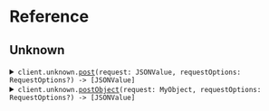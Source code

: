 # Reference
## Unknown
<details><summary><code>client.unknown.<a href="/Sources/Resources/Unknown/UnknownClient.swift">post</a>(request: JSONValue, requestOptions: RequestOptions?) -> [JSONValue]</code></summary>
<dl>
<dd>

#### 🔌 Usage

<dl>
<dd>

<dl>
<dd>

```swift
import Foundation
import UnknownAsAny

private func main() async throws {
    let client = UnknownAsAnyClient()

    _ = try await client.unknown.post(request: .object([
        "key": .string("value")
    ]))
}

try await main()
```
</dd>
</dl>
</dd>
</dl>

#### ⚙️ Parameters

<dl>
<dd>

<dl>
<dd>

**request:** `JSONValue` 
    
</dd>
</dl>

<dl>
<dd>

**requestOptions:** `RequestOptions?` — Additional options for configuring the request, such as custom headers or timeout settings.
    
</dd>
</dl>
</dd>
</dl>


</dd>
</dl>
</details>

<details><summary><code>client.unknown.<a href="/Sources/Resources/Unknown/UnknownClient.swift">postObject</a>(request: MyObject, requestOptions: RequestOptions?) -> [JSONValue]</code></summary>
<dl>
<dd>

#### 🔌 Usage

<dl>
<dd>

<dl>
<dd>

```swift
import Foundation
import UnknownAsAny

private func main() async throws {
    let client = UnknownAsAnyClient()

    _ = try await client.unknown.postObject(request: MyObject(
        unknown: .object([
            "key": .string("value")
        ])
    ))
}

try await main()
```
</dd>
</dl>
</dd>
</dl>

#### ⚙️ Parameters

<dl>
<dd>

<dl>
<dd>

**request:** `MyObject` 
    
</dd>
</dl>

<dl>
<dd>

**requestOptions:** `RequestOptions?` — Additional options for configuring the request, such as custom headers or timeout settings.
    
</dd>
</dl>
</dd>
</dl>


</dd>
</dl>
</details>
